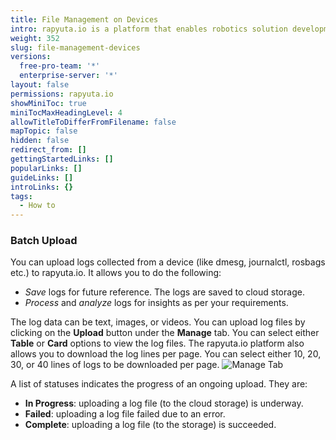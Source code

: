 ```yaml
---
title: File Management on Devices
intro: rapyuta.io is a platform that enables robotics solution development by providing the necessary software infrastructure and facilitating the interaction between multiple stakeholders who contribute to the solution development.
weight: 352
slug: file-management-devices
versions:
  free-pro-team: '*'
  enterprise-server: '*'
layout: false
permissions: rapyuta.io
showMiniToc: true
miniTocMaxHeadingLevel: 4
allowTitleToDifferFromFilename: false
mapTopic: false
hidden: false
redirect_from: []
gettingStartedLinks: []
popularLinks: []
guideLinks: []
introLinks: {}
tags:
  - How to
---
```


### Batch Upload
You can upload logs collected from a device (like dmesg,
journalctl, rosbags etc.) to rapyuta.io. It allows you to do the following:

* *Save* logs for future reference. The logs are saved to cloud storage.
* *Process* and *analyze* logs for insights as per your requirements.


The log data can be text, images, or videos. You can upload
log files by clicking on the **Upload** button under the **Manage** tab. You can select either **Table** or **Card** options to view the log files. The rapyuta.io platform also allows you to download the log lines per page. You can select either 10, 20, 30, or 40 lines of logs to be downloaded per page.
![Manage Tab](/images/core-concepts/logging/device-logs/upload-logs/manage-tab.png?classes=border,shadow&width=40pc)


A list of statuses indicates the progress of an ongoing upload.
They are:

* **In Progress**: uploading a log file (to the cloud storage) is underway.
* **Failed**: uploading a log file failed due to an error.
* **Complete**: uploading a log file (to the storage) is succeeded.


